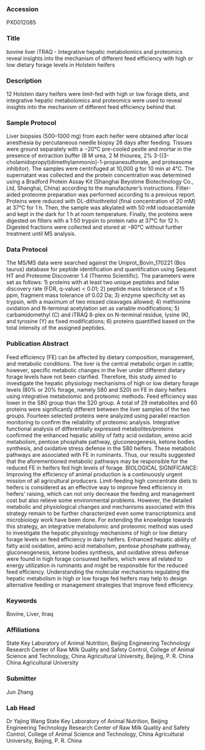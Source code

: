 ### Accession
PXD012085

### Title
bovine liver iTRAQ -  Integrative hepatic metabolomics and proteomics reveal insights into the mechanism of different feed efficiency with high or low dietary forage levels in Holstein heifers

### Description
12 Holstein dairy heifers were limit-fed with high or low forage diets, and integrative hepatic metabolomics and proteomics were used to reveal insights into the mechanism of different feed efficiency behind that.

### Sample Protocol
Liver biopsies (500–1000 mg) from each heifer were obtained after local anesthesia by percutaneous needle biopsy 28 days after feeding. Tissues were ground separately with a −20℃ pre-cooled pestle and mortar in the presence of extraction buffer (8 M urea, 2 M thiourea, 2% 3-[(3-cholamidopropyl)dimethylammonio]-1-propanesulfonate, and proteasome inhibitor). The samples were centrifuged at 10,000 g for 10 min at 4℃. The supernatant was collected and the protein concentration was determined using a Bradford Protein Assay Kit (Shanghai Beyotime Biotechnology Co., Ltd, Shanghai, China) according to the manufacturer’s instructions. Filter-aided proteome preparation was performed according to a previous report. Proteins were reduced with DL-dithiothreitol (final concentration of 20 mM) at 37℃ for 1 h. Then, the sample was alkylated with 50 mM iodoacetamide and kept in the dark for 1 h at room temperature. Finally, the proteins were digested on filters with a 1:50 trypsin to protein ratio at 37℃ for 12 h. Digested fractions were collected and stored at −80℃ without further treatment until MS analysis.

### Data Protocol
The MS/MS data were searched against the Uniprot_Bovin_170221 (Bos taurus) database for peptide identification and quantification using Sequest HT and Proteome Discoverer 1.4 (Thermo Scientific). The parameters were set as follows: 1) proteins with at least two unique peptides and false discovery rate (FDR, q-value) < 0.01; 2) peptide mass tolerance of ± 15 ppm, fragment mass tolerance of 0.02 Da; 3) enzyme specificity set as trypsin, with a maximum of two missed cleavages allowed; 4) methionine oxidation and N-terminal acetylation set as variable modifications; 5) carbamidomethyl (C) and iTRAQ 8-plex on N-terminal residue, lysine (K), and tyrosine (Y) as fixed modifications; 6) proteins quantified based on the total intensity of the assigned peptides.

### Publication Abstract
Feed efficiency (FE) can be affected by dietary composition, management, and metabolic conditions. The liver is the central metabolic organ in cattle; however, specific metabolic changes in the liver under different dietary forage levels have not been clarified. Therefore, this study aimed to investigate the hepatic physiology mechanisms of high or low dietary forage levels (80% or 20% forage, namely S80 and S20) on FE in dairy heifers using integrative metabolomic and proteomic methods. Feed efficiency was lower in the S80 group than the S20 group. A total of 29 metabolites and 60 proteins were significantly different between the liver samples of the two groups. Fourteen selected proteins were analyzed using parallel reaction monitoring to confirm the reliability of proteomic analysis. Integrative functional analysis of differentially expressed metabolites/proteins confirmed the enhanced hepatic ability of fatty acid oxidation, amino acid metabolism, pentose phosphate pathway, gluconeogenesis, ketone bodies synthesis, and oxidative stress defense in the S80 heifers. These metabolic pathways are associated with FE in ruminants. Thus, our results suggested that the aforementioned metabolic pathways may be responsible for the reduced FE in heifers fed high levels of forage. BIOLOGICAL SIGNIFICANCE: Improving the efficiency of animal production is a continuously urgent mission of all agricultural producers. Limit-feeding high concentrate diets to heifers is considered as an effective way to improve feed efficiency in heifers' raising, which can not only decrease the feeding and management cost but also relieve some environmental problems. However, the detailed metabolic and physiological changes and mechanisms associated with this strategy remain to be further characterized even some transcriptomics and microbiology work have been done. For extending the knowledge towards this strategy, an integrative metabolomic and proteomic method was used to investigate the hepatic physiology mechanisms of high or low dietary forage levels on feed efficiency in dairy heifers. Enhanced hepatic ability of fatty acid oxidation, amino acid metabolism, pentose phosphate pathway, gluconeogenesis, ketone bodies synthesis, and oxidative stress defense were found in high forage consumed heifers, which were all related to energy utilization in ruminants and might be responsible for the reduced feed efficiency. Understanding the molecular mechanisms regulating the hepatic metabolism in high or low forage fed heifers may help to design alternative feeding or management strategies that improve feed efficiency.

### Keywords
Bovine, Liver, Itraq

### Affiliations
State Key Laboratory of Animal Nutrition, Beijing Engineering Technology Research Center of Raw Milk Quality and Safety Control, College of Animal Science and Technology, China Agricultural University, Beijing, P. R. China
China Agricultural University

### Submitter
Jun Zhang

### Lab Head
Dr Yajing Wang
State Key Laboratory of Animal Nutrition, Beijing Engineering Technology Research Center of Raw Milk Quality and Safety Control, College of Animal Science and Technology, China Agricultural University, Beijing, P. R. China


